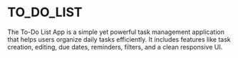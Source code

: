 # TO_DO_LIST
The To-Do List App is a simple yet powerful task management application that helps users organize daily tasks efficiently. It includes features like task creation, editing, due dates, reminders, filters, and a clean responsive UI.
